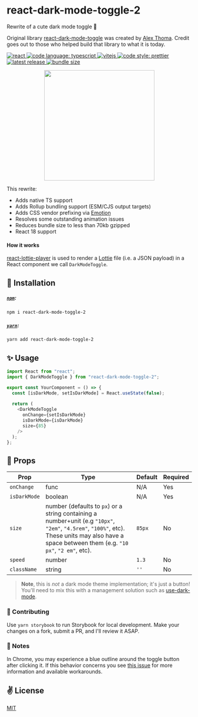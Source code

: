 # react-dark-mode-toggle-2

Rewrite of a cute dark mode toggle 🦉

Original library [react-dark-mode-toggle](https://github.com/cawfree/react-dark-mode-toggle) was created by
[Alex Thoma](https://github.com/cawfree). Credit goes out to those who helped build that library to what it is today. 

<a href="https://reactjs.org/">
    <img alt="react" src="https://badges.aleen42.com/src/react.svg" >
</a>
<a href="https://www.typescriptlang.org">
    <img alt="code language: typescript" src="https://badges.aleen42.com/src/typescript.svg">
</a>
<a href="https://vitejs.dev/">
    <img alt="vitejs" src="https://badges.aleen42.com/src/vitejs.svg">
</a>
<a href="https://github.com/prettier/prettier">
    <img alt="code style: prettier" src="https://img.shields.io/badge/code_style-prettier-ff69b4.svg?style=flat-square">
</a>
<a href="#">
    <img alt="latest release" src="https://img.shields.io/npm/v/react-dark-mode-toggle-2?color=darkgreen&label=latest">
</a>
<a href="#">
    <img alt="bundle size" src="https://img.badgesize.io//todd-elvers/react-dark-mode-toggle-2/main/assets/index.cjs.js.svg?compression=gzip">
</a>



<p align="center">
  <img src="./assets/title.gif" width="300" height="300" />
</p>


This rewrite:
- Adds native TS support
- Adds Rollup bundling support (ESM/CJS output targets)
- Adds CSS vendor prefixing via [Emotion](https://github.com/emotion-js/emotion/tree/main/packages/css)
- Resolves some outstanding animation issues
- Reduces bundle size to less than 70kb gzipped
- React 18 support


#### How it works

[react-lottie-player](https://github.com/mifi/react-lottie-player) is used to render a [Lottie](https://lottiefiles.com/)
file (i.e. a JSON payload) in a React component we call `DarkModeToggle`.

## 🚀 Installation

##### [`npm`](https://docs.npmjs.com/downloading-and-installing-node-js-and-npm):

```bash
npm i react-dark-mode-toggle-2
```

##### [`yarn`](https://classic.yarnpkg.com/en/docs/install/#mac-stable):

```bash
yarn add react-dark-mode-toggle-2
```


## ✨ Usage

```typescript jsx
import React from "react";
import { DarkModeToggle } from "react-dark-mode-toggle-2";

export const YourComponent = () => {
  const [isDarkMode, setIsDarkMode] = React.useState(false);
  
  return (
    <DarkModeToggle 
      onChange={setIsDarkMode}
      isDarkMode={isDarkMode} 
      size={85} 
    />
  );
};
```

## 📌 Props

Prop                  | Type     | Default                   | Required
--------------------- | -------- | ------------------------- | --------
`onChange`|func|N/A|Yes
`isDarkMode`|boolean|N/A|Yes
`size`|number (defaults to `px`) or a string containing a number+unit (e.g `"10px"`, `"2em"`, `"4.5rem"`, `"100%"`, etc). These units may also have a space between them (e.g. `"10 px"`, `"2 em"`, etc).|`85px`|No
`speed`|number|`1.3`|No
`className`|string|`''`|No|

> **Note**, this is _not_ a dark mode theme implementation; it's just a button! You'll need to mix this with a management solution such as [use-dark-mode](https://github.com/donavon/use-dark-mode).

### 🤝 Contributing

Use `yarn storybook` to run Storybook for local development.  Make your changes on a fork, submit a PR, and I'll review it ASAP. 

### 📝 Notes

In Chrome, you may experience a blue outline around the toggle button after clicking it.
If this behavior concerns you see [this issue](https://github.com/cawfree/react-dark-mode-toggle/issues/17) for more information and available workarounds. 

## ✌️ License
[MIT](https://opensource.org/licenses/MIT)
